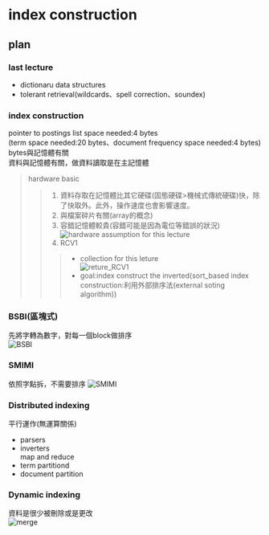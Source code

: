 # index construction   
## plan   
### last lecture
* dictionaru data structures
* tolerant retrieval(wildcards、spell correction、soundex)
### index construction
pointer to postings list space needed:4 bytes   
(term space needed:20 bytes、document frequency space needed:4 bytes)    
bytes與記憶體有關    
資料與記憶體有關，做資料讀取是在主記憶體    
>hardware basic    
>>1. 資料存取在記憶體比其它硬碟(固態硬碟>機械式傳統硬碟)快，除了快取外。此外，操作速度也會影響速度。    
>>2. 與檔案碎片有關(array的概念)    
>>3. 容錯記憶體較貴(容錯可能是因為電位等錯誤的狀況)    
![hardware assumption for this lecture]()   
>>4. RCV1   
>>>* collection for this leture     
![reture_RCV1]() 
>>>* goal:index construct the inverted(sort_based index construction:利用外部排序法(external soting algorithm))        
### BSBI(區塊式)   
先將字轉為數字，對每一個block做排序    
![BSBI]()
### SMIMI   
依照字點拆，不需要排序
![SMIMI]()
### Distributed indexing   
平行運作(無運算關係)    
* parsers   
* inverters   
map and reduce
* term partitiond    
* document partition    
### Dynamic indexing    
資料是很少被刪除或是更改   
![merge]()    
